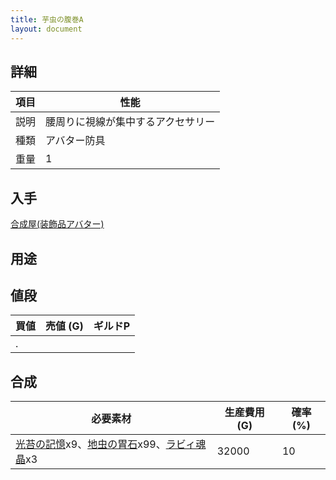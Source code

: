```yaml
---
title: 芋虫の腹巻A
layout: document
---
```

## 詳細

|項目|性能|
|---|---|
|説明|腰周りに視線が集中するアクセサリー|
|種類|アバター防具|
|重量|1|

## 入手

[合成屋(装飾品アバター)](合成屋(装飾品アバター))

## 用途

## 値段

|買値|売値 (G)|ギルドP|
|---|---|---|
|.|||

## 合成

|必要素材|生産費用 (G)|確率 (%)|
|---|---|---|
|[光苔の記憶](光苔の記憶)x9、[地虫の胃石](地虫の胃石)x99、[ラビィ魂晶](ラビィ魂晶)x3|32000|10|
